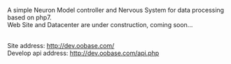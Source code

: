 A simple Neuron Model controller and Nervous System for data processing based on php7.
<br>Web Site and Datacenter are under construction, coming soon...

<br>Site address: http://dev.oobase.com/
<br>Develop api address: http://dev.oobase.com/api.php
